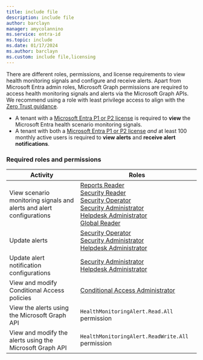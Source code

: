 ```yaml
---
title: include file
description: include file
author: barclayn
manager: amycolannino
ms.service: entra-id
ms.topic: include
ms.date: 01/17/2024
ms.author: barclayn
ms.custom: include file,licensing
---
```


There are different roles, permissions, and license requirements to view health monitoring signals and configure and receive alerts. Apart from Microsoft Entra admin roles, Microsoft Graph permissions are required to access health monitoring signals and alerts via the Microsoft Graph APIs. We recommend using a role with least privilege access to align with the [Zero Trust guidance](/security/zero-trust/zero-trust-overview).

- A tenant with a [Microsoft Entra P1 or P2 license](~/fundamentals/get-started-premium.md) is required to **view** the Microsoft Entra health scenario monitoring signals.
- A tenant with both a [Microsoft Entra P1 or P2 license](~/fundamentals/get-started-premium.md) *and* at least 100 monthly active users is required to **view alerts** and **receive alert notifications**.

### Required roles and permissions

| Activity | Roles |
|--|--|
| View scenario monitoring signals and alerts and alert configurations | [Reports Reader](../identity/role-based-access-control/permissions-reference.md#reports-reader)<br>[Security Reader](../identity/role-based-access-control/permissions-reference.md#security-reader)<br>[Security Operator](../identity/role-based-access-control/permissions-reference.md#security-operator)<br>[Security Administrator](../identity/role-based-access-control/permissions-reference.md#security-administrator)<br>[Helpdesk Administrator](../identity/role-based-access-control/permissions-reference.md#helpdesk-administrator)<br>[Global Reader](../identity/role-based-access-control/permissions-reference.md#global-reader)<br>|
| Update alerts | [Security Operator](../identity/role-based-access-control/permissions-reference.md#security-operator)<br>[Security Administrator](../identity/role-based-access-control/permissions-reference.md#security-administrator)<br>[Helpdesk Administrator](../identity/role-based-access-control/permissions-reference.md#helpdesk-administrator) |
| Update alert notification configurations | [Security Administrator](../identity/role-based-access-control/permissions-reference.md#security-administrator)<br>[Helpdesk Administrator](../identity/role-based-access-control/permissions-reference.md#helpdesk-administrator) |
| View and modify Conditional Access policies | [Conditional Access Administrator](../identity/role-based-access-control/permissions-reference.md#conditional-access-administrator) |
| View the alerts using the Microsoft Graph API |`HealthMonitoringAlert.Read.All` permission |
| View and modify the alerts using the Microsoft Graph API | `HealthMonitoringAlert.ReadWrite.All` permission |